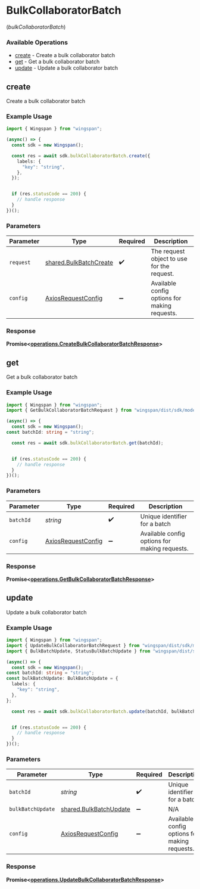 # BulkCollaboratorBatch
(*bulkCollaboratorBatch*)

### Available Operations

* [create](#create) - Create a bulk collaborator batch
* [get](#get) - Get a bulk collaborator batch
* [update](#update) - Update a bulk collaborator batch

## create

Create a bulk collaborator batch

### Example Usage

```typescript
import { Wingspan } from "wingspan";

(async() => {
  const sdk = new Wingspan();

  const res = await sdk.bulkCollaboratorBatch.create({
    labels: {
      "key": "string",
    },
  });


  if (res.statusCode == 200) {
    // handle response
  }
})();
```

### Parameters

| Parameter                                                        | Type                                                             | Required                                                         | Description                                                      |
| ---------------------------------------------------------------- | ---------------------------------------------------------------- | ---------------------------------------------------------------- | ---------------------------------------------------------------- |
| `request`                                                        | [shared.BulkBatchCreate](../../models/shared/bulkbatchcreate.md) | :heavy_check_mark:                                               | The request object to use for the request.                       |
| `config`                                                         | [AxiosRequestConfig](https://axios-http.com/docs/req_config)     | :heavy_minus_sign:                                               | Available config options for making requests.                    |


### Response

**Promise<[operations.CreateBulkCollaboratorBatchResponse](../../models/operations/createbulkcollaboratorbatchresponse.md)>**


## get

Get a bulk collaborator batch

### Example Usage

```typescript
import { Wingspan } from "wingspan";
import { GetBulkCollaboratorBatchRequest } from "wingspan/dist/sdk/models/operations";

(async() => {
  const sdk = new Wingspan();
const batchId: string = "string";

  const res = await sdk.bulkCollaboratorBatch.get(batchId);


  if (res.statusCode == 200) {
    // handle response
  }
})();
```

### Parameters

| Parameter                                                    | Type                                                         | Required                                                     | Description                                                  |
| ------------------------------------------------------------ | ------------------------------------------------------------ | ------------------------------------------------------------ | ------------------------------------------------------------ |
| `batchId`                                                    | *string*                                                     | :heavy_check_mark:                                           | Unique identifier for a batch                                |
| `config`                                                     | [AxiosRequestConfig](https://axios-http.com/docs/req_config) | :heavy_minus_sign:                                           | Available config options for making requests.                |


### Response

**Promise<[operations.GetBulkCollaboratorBatchResponse](../../models/operations/getbulkcollaboratorbatchresponse.md)>**


## update

Update a bulk collaborator batch

### Example Usage

```typescript
import { Wingspan } from "wingspan";
import { UpdateBulkCollaboratorBatchRequest } from "wingspan/dist/sdk/models/operations";
import { BulkBatchUpdate, StatusBulkBatchUpdate } from "wingspan/dist/sdk/models/shared";

(async() => {
  const sdk = new Wingspan();
const batchId: string = "string";
const bulkBatchUpdate: BulkBatchUpdate = {
  labels: {
    "key": "string",
  },
};

  const res = await sdk.bulkCollaboratorBatch.update(batchId, bulkBatchUpdate);


  if (res.statusCode == 200) {
    // handle response
  }
})();
```

### Parameters

| Parameter                                                        | Type                                                             | Required                                                         | Description                                                      |
| ---------------------------------------------------------------- | ---------------------------------------------------------------- | ---------------------------------------------------------------- | ---------------------------------------------------------------- |
| `batchId`                                                        | *string*                                                         | :heavy_check_mark:                                               | Unique identifier for a batch                                    |
| `bulkBatchUpdate`                                                | [shared.BulkBatchUpdate](../../models/shared/bulkbatchupdate.md) | :heavy_minus_sign:                                               | N/A                                                              |
| `config`                                                         | [AxiosRequestConfig](https://axios-http.com/docs/req_config)     | :heavy_minus_sign:                                               | Available config options for making requests.                    |


### Response

**Promise<[operations.UpdateBulkCollaboratorBatchResponse](../../models/operations/updatebulkcollaboratorbatchresponse.md)>**

